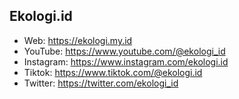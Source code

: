 ## Ekologi.id

- Web: https://ekologi.my.id
- YouTube: https://www.youtube.com/@ekologi_id
- Instagram: https://www.instagram.com/ekologi.id
- Tiktok: https://www.tiktok.com/@ekologi.id
- Twitter: https://twitter.com/ekologi_id
